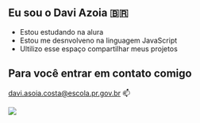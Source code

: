 ## Eu sou o Davi Azoia 🇧🇷
- Estou estudando na alura
- Estou me desnvolveno na linguagem JavaScript
- Ultilizo esse espaço compartilhar meus projetos 

## Para você entrar em contato comigo 
davi.asoia.costa@escola.pr.gov.br 📫

![](https://media1.tenor.com/m/GA-xYsUZWHAAAAAC/minions.gif)
